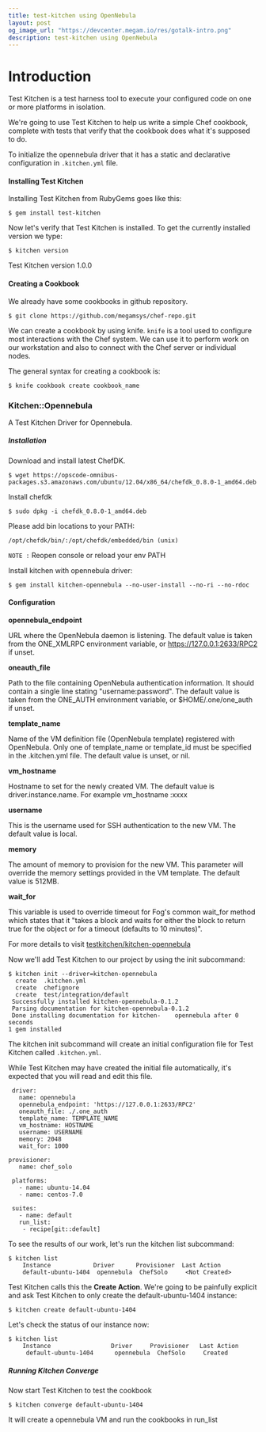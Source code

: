 ```yaml
---
title: test-kitchen using OpenNebula
layout: post
og_image_url: "https://devcenter.megam.io/res/gotalk-intro.png"
description: test-kitchen using OpenNebula
---
```


# Introduction

   Test Kitchen is a test harness tool to execute your configured code on one or more platforms in isolation.

   We're going to use Test Kitchen to help us write a simple Chef cookbook, complete with tests that verify that the cookbook does what it's supposed to do.

  To initialize the opennebula driver that it has a static and declarative configuration in `.kitchen.yml` file.

#### Installing Test Kitchen

Installing Test Kitchen from RubyGems goes like this:

    $ gem install test-kitchen


Now let's verify that Test Kitchen is installed. To get the currently installed version we type:

    $ kitchen version

Test Kitchen version 1.0.0



#### Creating a Cookbook

 We already have some cookbooks in github repository.

    $ git clone https://github.com/megamsys/chef-repo.git

We can create a cookbook by using knife. `knife` is a tool used to configure most interactions with the Chef system. We can use it to perform work on our workstation and also to connect with the Chef server or individual nodes.

The general syntax for creating a cookbook is:

    $ knife cookbook create cookbook_name

### Kitchen::Opennebula

  A Test Kitchen Driver for Opennebula.

##### Installation

Download and install latest ChefDK.

	$ wget https://opscode-omnibus-packages.s3.amazonaws.com/ubuntu/12.04/x86_64/chefdk_0.8.0-1_amd64.deb

Install chefdk

    $ sudo dpkg -i chefdk_0.8.0-1_amd64.deb

Please add bin locations to your PATH:

	/opt/chefdk/bin/:/opt/chefdk/embedded/bin (unix)

`NOTE :` Reopen console or reload your env PATH

Install kitchen with opennebula driver:

 	$ gem install kitchen-opennebula --no-user-install --no-ri --no-rdoc

#### Configuration

**opennebula_endpoint**

URL where the OpenNebula daemon is listening. The default value is taken from the ONE_XMLRPC environment variable, or https://127.0.0.1:2633/RPC2 if unset.

**oneauth_file**

Path to the file containing OpenNebula authentication information. It should contain a single line stating "username:password". The default value is taken from the ONE_AUTH environment variable, or $HOME/.one/one_auth if unset.

**template_name**

Name of the VM definition file (OpenNebula template) registered with OpenNebula. Only one of template_name or template_id must be specified in the .kitchen.yml file. The default value is unset, or nil.

**vm_hostname**

Hostname to set for the newly created VM. The default value is driver.instance.name. For example vm_hostname :xxxx

**username**

This is the username used for SSH authentication to the new VM. The default value is local.

**memory**

The amount of memory to provision for the new VM. This parameter will override the memory settings provided in the VM template. The default value is 512MB.

**wait_for**

This variable is used to override timeout for Fog's common wait_for method which states that it "takes a block and waits for either the block to return true for the object or for a timeout (defaults to 10 minutes)".

 For more details to visit [testkitchen/kitchen-opennebula](https://github.com/test-kitchen/kitchen-opennebula)

Now we'll add Test Kitchen to our project by using the init subcommand:


    $ kitchen init --driver=kitchen-opennebula
      create  .kitchen.yml
      create  chefignore
      create  test/integration/default
     Successfully installed kitchen-opennebula-0.1.2
     Parsing documentation for kitchen-opennebula-0.1.2
     Done installing documentation for kitchen-    opennebula after 0 seconds
    1 gem installed


   The kitchen init subcommand will create an initial configuration file for Test Kitchen called `.kitchen.yml`.

   While Test Kitchen may have created the initial file automatically, it's expected that you will read and edit this file.

     driver:
       name: opennebula
       opennebula_endpoint: 'https://127.0.0.1:2633/RPC2'
       oneauth_file: ./.one_auth
       template_name: TEMPLATE_NAME
       vm_hostname: HOSTNAME
       username: USERNAME
       memory: 2048
       wait_for: 1000

    provisioner:
       name: chef_solo

     platforms:
       - name: ubuntu-14.04
       - name: centos-7.0

     suites:
       - name: default
       run_list:
        - recipe[git::default]


  To see the results of our work, let's run the kitchen list subcommand:

    $ kitchen list
        Instance            Driver      Provisioner  Last Action
        default-ubuntu-1404  opennebula  ChefSolo     <Not Created>


   Test Kitchen calls this the **Create Action**. We're going to be painfully explicit and ask Test Kitchen to only create the default-ubuntu-1404 instance:

    $ kitchen create default-ubuntu-1404


   Let's check the status of our instance now:

    $ kitchen list
        Instance                 Driver     Provisioner   Last Action
         default-ubuntu-1404      opennebula  ChefSolo     Created


##### Running Kitchen Converge        

  Now start Test Kitchen to test the cookbook

    $ kitchen converge default-ubuntu-1404

  It will create a opennebula VM and run the cookbooks in run_list
